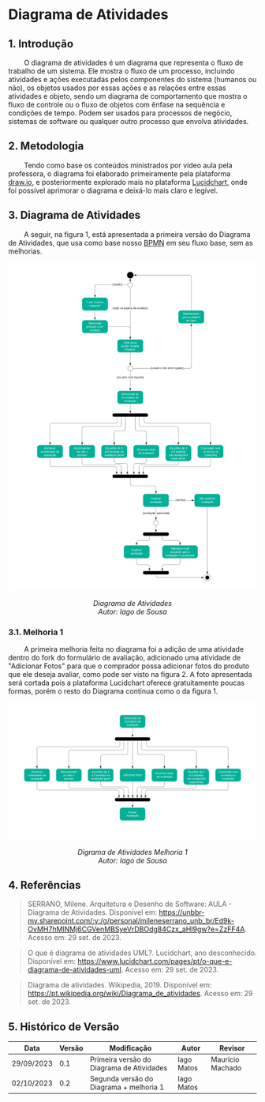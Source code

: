 # Diagrama de Atividades

## 1. Introdução

&emsp;&emsp; O diagrama de atividades é um diagrama que representa o fluxo de trabalho de um sistema. Ele mostra o fluxo de um processo, incluindo atividades e ações executadas pelos componentes do sistema (humanos ou não), os objetos usados por essas ações e as relações entre essas atividades e objeto, sendo um diagrama de comportamento que mostra o fluxo de controle ou o fluxo de objetos com ênfase na sequência e condições de tempo. Podem ser usados para processos de negócio, sistemas de software ou qualquer outro processo que envolva atividades.

## 2. Metodologia

&emsp;&emsp; Tendo como base os conteúdos ministrados por vídeo aula pela professora, o diagrama foi elaborado primeiramente pela plataforma [draw.io](https://app.diagrams.net/), e posteriormente explorado mais no plataforma [Lucidchart](https://www.lucidchart.com/), onde foi possível aprimorar o diagrama e deixá-lo mais claro e legível.

## 3. Diagrama de Atividades

&emsp;&emsp; A seguir, na figura 1, está apresentada a primeira versão do Diagrama de Atividades, que usa como base nosso [BPMN](./Base/BPMN.md) em seu fluxo base, sem as melhorias.

![Diagrama de Atividades](../Assets/Diagrama_de_atividade.svg)

<em><center>Diagrama de Atividades<br>
Autor: Iago de Sousa</center></em>

### 3.1. Melhoria 1

&emsp;&emsp; A primeira melhoria feita no diagrama foi a adição de uma atividade dentro do fork do formulário de avaliação, adicionado uma atividade de "Adicionar Fotos" para que o comprador possa adicionar fotos do produto que ele deseja avaliar, como pode ser visto na figura 2. A foto apresentada será cortada pois a plataforma Lucidchart oferece gratuitamente poucas formas, porém o resto do Diagrama continua como o da figura 1.

![Diagrama de Atividades Melhoria 1](../Assets/Diagrama_de_atividade_melhorias1.svg)

<em><center>Digrama de Atividades Melhoria 1<br>
Autor: Iago de Sousa</center></em>

## 4. Referências

> SERRANO, Milene. Arquitetura e Desenho de Software: AULA - Diagrama de Atividades. Disponível em: <https://unbbr-my.sharepoint.com/:v:/g/personal/mileneserrano_unb_br/Ed9k-OvMH7hMlNMj6CGVenMBSyeVrDBOdg84Czx_aHI9gw?e=ZzFF4A>. Acesso em: 29 set. de 2023.

> O que é diagrama de atividades UML?. Lucidchart, ano desconhecido. Disponível em: <https://www.lucidchart.com/pages/pt/o-que-e-diagrama-de-atividades-uml>. Acesso em: 29 set. de 2023.

> Diagrama de atividades. Wikipedia, 2019. Disponível em: <https://pt.wikipedia.org/wiki/Diagrama_de_atividades>. Acesso em: 29 set. de 2023.

## 5. Histórico de Versão

| Data       | Versão | Modificação                               | Autor      | Revisor          |
|------------|--------|-------------------------------------------|------------|------------------|
| 29/09/2023 | 0.1    | Primeira versão do Diagrama de Atividades | Iago Matos | Maurício Machado |
| 02/10/2023 | 0.2    | Segunda versão do Diagrama + melhoria 1   | Iago Matos |                  |
